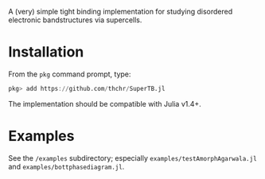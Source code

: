 A (very) simple tight binding implementation for studying disordered electronic bandstructures via supercells.


# Installation
From the `pkg` command prompt, type:

```jl
pkg> add https://github.com/thchr/SuperTB.jl

```

The implementation should be compatible with Julia v1.4+.

# Examples
See the `/examples` subdirectory; especially `examples/testAmorphAgarwala.jl` and `examples/bottphasediagram.jl`.
